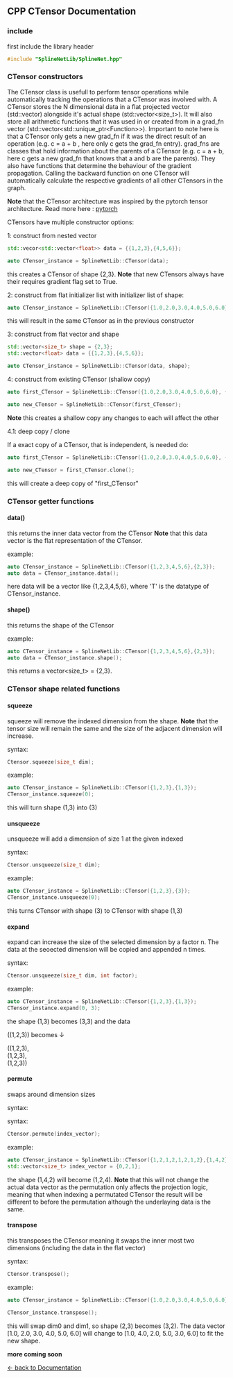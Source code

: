 ## CPP CTensor Documentation

### include

first include the library header

```cpp 
#include "SplineNetLib/SplineNet.hpp"
```

### CTensor constructors

The CTensor class is usefull to perform tensor operations while automatically tracking the operations that a CTensor was involved with.
A CTensor stores the N dimensional data in a flat projected vector (std::vector<T>) alongside it's actual shape (std::vector<size_t>).
It will also store all arithmetic functions that it was used in or created from in a grad_fn vector (std::vector<std::unique_ptr<Function<T>>>). Important to note here is that a CTensor only gets a new grad_fn if it was the direct result of an operation (e.g. c = a + b , here only c gets the grad_fn entry).
grad_fns are classes that hold information about the parents of a CTensor (e.g. c = a + b, here c gets a new grad_fn that knows that a and b are the parents). They also have functions that determine the behaviour of the gradient propagation. 
Calling the backward function on one CTensor will automatically calculate the respective gradients of all other CTensors in the graph.

**Note** that the CTensor architecture was inspired by the pytorch tensor architecture. Read more here : [pytorch](https://github.com/pytorch/pytorch)

CTensors have multiple constructor options:

1: construct from nested vector

```cpp
std::vecor<std::vector<float>> data = {{1,2,3},{4,5,6}};

auto CTensor_instance = SplineNetLib::CTensor(data);
```

this creates a CTensor of shape {2,3}.
**Note** that new CTensors always have their requires gradient flag set to True.

2: construct from flat initializer list with initializer list of shape:

```cpp
auto CTensor_instance = SplineNetLib::CTensor({1.0,2.0,3.0,4.0,5.0,6.0}, {2,3});
```

this will result in the same CTensor as in the previous constructor

3: construct from flat vector and shape

```cpp
std::vector<size_t> shape = {2,3};
std::vector<float> data = {{1,2,3},{4,5,6}};

auto CTensor_instance = SplineNetLib::CTensor(data, shape);
```

4: construct from existing CTensor (shallow copy)

```cpp
auto first_CTensor = SplineNetLib::CTensor({1.0,2.0,3.0,4.0,5.0,6.0}, {2,3});

auto new_CTensor = SplineNetLib::CTensor(first_CTensor);
```

**Note** this creates a shallow copy any changes to each will affect the other

4.1: deep copy / clone

If a exact copy of a CTensor, that is independent, is needed do:

```cpp
auto first_CTensor = SplineNetLib::CTensor({1.0,2.0,3.0,4.0,5.0,6.0}, {2,3});

auto new_CTensor = first_CTensor.clone();
```

this will create a deep copy of "first_CTensor"

### CTensor getter functions

#### data()

this returns the inner data vector from the CTensor **Note** that this data vector is the flat representation of the CTensor.

example:

```cpp
auto CTensor_instance = SplineNetLib::CTensor({1,2,3,4,5,6},{2,3});
auto data = CTensor_instance.data();
```

here data will be a vector<T> like {1,2,3,4,5,6}, where 'T' is the datatype of CTensor_instance.

#### shape()

this returns the shape of the CTensor

example:
```cpp
auto CTensor_instance = SplineNetLib::CTensor({1,2,3,4,5,6},{2,3});
auto data = CTensor_instance.shape();
```

this returns a vector<size_t> = {2,3}.

### CTensor shape related functions

#### squeeze

squeeze will remove the indexed dimension from the shape. **Note** that the tensor size will remain the same and the size of the adjacent dimension will increase.

syntax:
```cpp
Ctensor.squeeze(size_t dim);
```

example:
```cpp
auto CTensor_instance = SplineNetLib::CTensor({1,2,3},{1,3});
CTensor_instance.squeeze(0);
```

this will turn shape (1,3) into (3)

#### unsqueeze

unsqueeze will add a dimension of size 1 at the given indexed

syntax:
```cpp
Ctensor.unsqueeze(size_t dim);
```

example:
```cpp
auto CTensor_instance = SplineNetLib::CTensor({1,2,3},{3});
CTensor_instance.unsqueeze(0);
```

this turns CTensor with shape (3) to CTensor with shape (1,3)

#### expand

expand can increase the size of the selected dimension by a factor n. The data at the seoected dimension will be copied and appended n times.

syntax:
```cpp
Ctensor.unsqueeze(size_t dim, int factor);
```

example:
```cpp
auto CTensor_instance = SplineNetLib::CTensor({1,2,3},{1,3});
CTensor_instance.expand(0, 3);
```

the shape (1,3) becomes (3,3) and the data

((1,2,3)) becomes ↓

((1,2,3),  
 (1,2,3),  
 (1,2,3))

#### permute 

swaps around dimension sizes 

syntax:

syntax:
```cpp
Ctensor.permute(index_vector);
```
example:
```cpp
auto CTensor_instance = SplineNetLib::CTensor({1,2,1,2,1,2,1,2},{1,4,2});
std::vector<size_t> index_vector = {0,2,1};
```

the shape (1,4,2) will become (1,2,4). **Note** that this will not change the actual data vector as the permutation only affects the projection logic, meaning that when indexing a permutated CTensor the result will be different to before the permutation although the underlaying data is the same.

#### transpose

this transposes the CTensor meaning it swaps the inner most two dimensions (including the data in the flat vector)

syntax:

```cpp
Ctensor.transpose();
```

example: 

```cpp
auto CTensor_instance = SplineNetLib::CTensor({1.0,2.0,3.0,4.0,5.0,6.0}, {2,3});

CTensor_instance.transpose();
```

this will swap dim0 and dim1, so shape (2,3) becomes (3,2). The data vector [1.0, 2.0, 3.0, 4.0, 5.0, 6.0] will change to [1.0, 4.0, 2.0, 5.0, 3.0, 6.0] to fit the new shape.



**more coming soon**

[<- back to Documentation](../README.md)